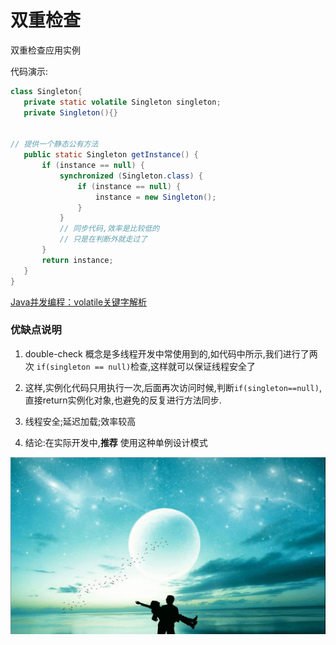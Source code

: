 
 
 # 双重检查
 
 双重检查应用实例
 
 代码演示:
 
 ```java
class Singleton{
    private static volatile Singleton singleton;
    private Singleton(){}
  

 // 提供一个静态公有方法
    public static Singleton getInstance() {
        if (instance == null) {
            synchronized (Singleton.class) {
                if (instance == null) {
                    instance = new Singleton();
                }
            }
            // 同步代码,效率是比较低的
            // 只是在判断外就走过了
        }
        return instance;
    }
}

```
[Java并发编程：volatile关键字解析](https://www.cnblogs.com/dolphin0520/p/3920373.html)

### 优缺点说明

1. double-check 概念是多线程开发中常使用到的,如代码中所示,我们进行了两次
`if(singleton == null)`检查,这样就可以保证线程安全了

2. 这样,实例化代码只用执行一次,后面再次访问时候,判断`if(singleton==null)`,
直接return实例化对象,也避免的反复进行方法同步.

3. 线程安全;延迟加载;效率较高

4. 结论:在实际开发中,__推荐__ 使用这种单例设计模式


 ![](./img/mm/meizi31.jpg)    
